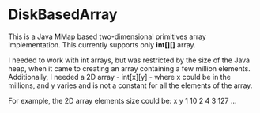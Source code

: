 DiskBasedArray
==============

This is a Java MMap based two-dimensional primitives array implementation. 
This currently supports only <b>int[][]</b> array. 

I needed to work with int arrays, but was restricted by the size of the Java heap, when it came to creating an array containing a few million elements. 
Additionally, I needed a 2D array - int[x][y] - where x could be in the millions, and y varies and is not a constant for all the elements of the array. 

For example, the 2D array elements size could be: 
x	y
1	10
2	4
3	127
...


